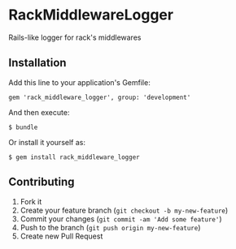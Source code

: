 # RackMiddlewareLogger

Rails-like logger for rack's middlewares

## Installation

Add this line to your application's Gemfile:

    gem 'rack_middleware_logger', group: 'development'

And then execute:

    $ bundle

Or install it yourself as:

    $ gem install rack_middleware_logger

## Contributing

1. Fork it
2. Create your feature branch (`git checkout -b my-new-feature`)
3. Commit your changes (`git commit -am 'Add some feature'`)
4. Push to the branch (`git push origin my-new-feature`)
5. Create new Pull Request
